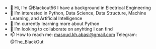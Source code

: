 - 👋 Hi, I’m @Blackout56
     I have a background in Electrical Engineering
- 👀 I’m interested in Python, Data Science, Data Structure, Machine Learning, and Artificial Intelligence 
- 🌱 I’m currently learning more about Python
- 💞️ I’m looking to collaborate on anyhting I can find
- 📫 How to reach me:
  masoud.kh.abasi@gmail.com
  Telegram: @The_BlackOut


<!---
Blackout56/Blackout56 is a ✨ special ✨ repository because its `README.md` (this file) appears on your GitHub profile.
You can click the Preview link to take a look at your changes.
--->
